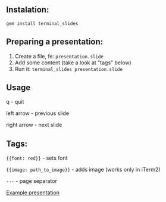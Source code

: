 ## Instalation:
`gem install terminal_slides`

## Preparing a presentation:

1. Create a file, fe: `presentation.slide`
2. Add some content (take a look at "tags" below)
3. Run it: `terminal_slides presentation.slide`

## Usage
q - quit

left arrow - previous slide

right arrow - next slide

## Tags:
`{{font: red}}` - sets font

`{{image: path_to_image}}` - adds image (works only in iTerm2)

`---` - page separator

[Example presentation](https://github.com/kamilsdz/terminal-slides/blob/master/example-slides/example.slide)


